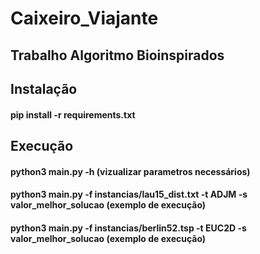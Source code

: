 # Caixeiro_Viajante
## Trabalho Algoritmo Bioinspirados

## Instalação
#### pip install -r requirements.txt
## Execução
#### python3 main.py -h (vizualizar parametros necessários)
#### python3 main.py -f instancias/lau15_dist.txt -t ADJM -s valor_melhor_solucao (exemplo de execução)
#### python3 main.py -f instancias/berlin52.tsp -t EUC2D -s valor_melhor_solucao (exemplo de execução)
